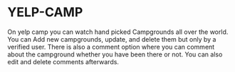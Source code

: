 # YELP-CAMP
On yelp camp you can watch hand picked Campgrounds all over the world.
You can Add new campgrounds, update, and delete them but only by a verified user.
There is also a comment option where you can comment about the campground whether you have been there or not.
You can also edit and delete comments afterwards.
